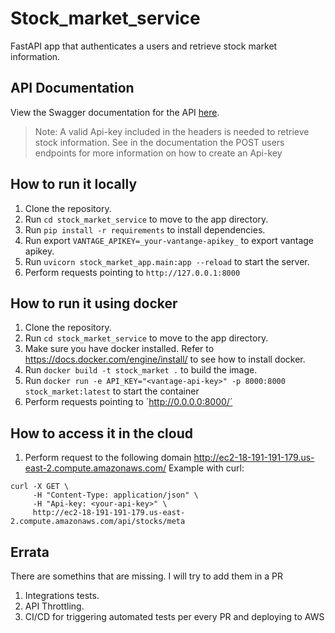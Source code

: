 # Stock_market_service
FastAPI app that authenticates a users and retrieve stock market information.

## API Documentation

View the Swagger documentation for the API [here](http://ec2-18-191-191-179.us-east-2.compute.amazonaws.com/docs).
> Note: A valid Api-key included in the headers is needed to retrieve stock information. 
> See in the documentation the POST users endpoints for more information on how to create an Api-key


## How to run it locally
1. Clone the repository.
2. Run ```cd stock_market_service``` to move to the app directory.
2. Run ```pip install -r requirements``` to install dependencies.
3. Run export ```VANTAGE_APIKEY=_your-vantange-apikey_``` to export vantage apikey.
4. Run ```uvicorn stock_market_app.main:app --reload``` to start the server.
5. Perform requests pointing to ```http://127.0.0.1:8000```


## How to run it using docker
1. Clone the repository.
2. Run ```cd stock_market_service``` to move to the app directory.
3. Make sure you have docker installed. Refer to https://docs.docker.com/engine/install/ to see how to install docker.
4. Run ```docker build -t stock_market .``` to build the image.
5. Run ```docker run -e API_KEY="<vantage-api-key>" -p 8000:8000 stock_market:latest``` to start the container
6. Perform requests pointing to ´http://0.0.0.0:8000/´

## How to access it in the cloud
1. Perform request to the following domain http://ec2-18-191-191-179.us-east-2.compute.amazonaws.com/
Example with curl: 
```
curl -X GET \
     -H "Content-Type: application/json" \
     -H "Api-key: <your-api-key>" \
     http://ec2-18-191-191-179.us-east-2.compute.amazonaws.com/api/stocks/meta
```

## Errata
There are somethins that are missing. I will try to add them in a PR

1. Integrations tests. 
2. API Throttling.
3. CI/CD for triggering automated tests per every PR and deploying to AWS
